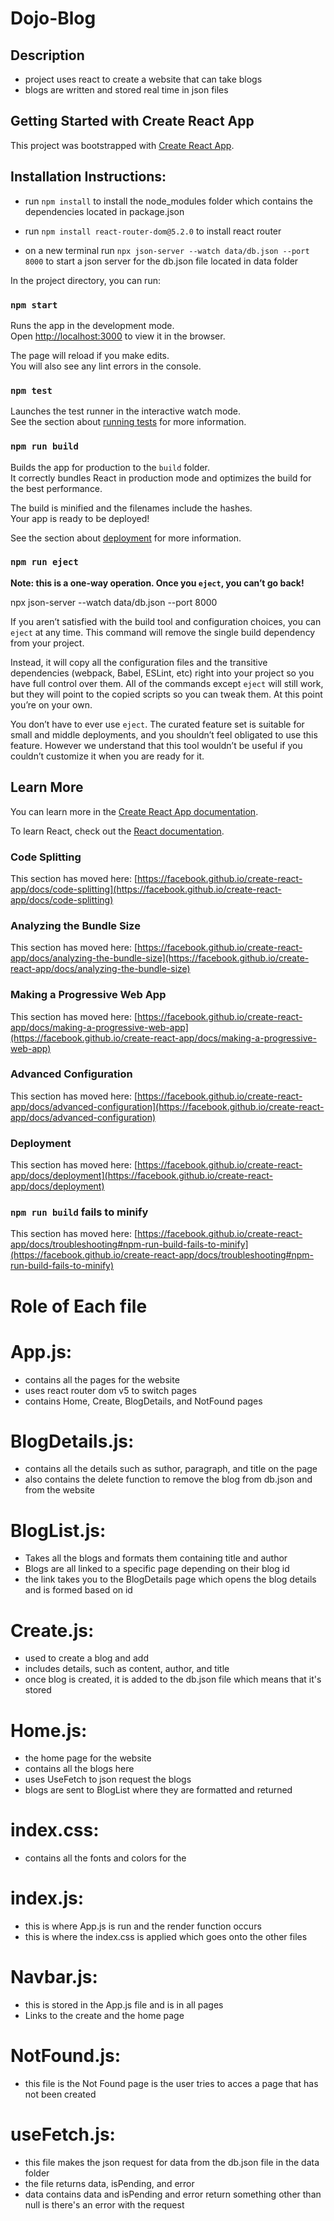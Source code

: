 # Dojo-Blog

## Description
- project uses react to create a website that can take blogs
- blogs are written and stored real time in json files

## Getting Started with Create React App

This project was bootstrapped with [Create React App](https://github.com/facebook/create-react-app).

## Installation Instructions:
- run `npm install` to install the node_modules folder which contains the dependencies located in package.json

- run `npm install react-router-dom@5.2.0` to install react router

- on a new terminal run `npx json-server --watch data/db.json --port 8000` to start a json server for the db.json file located in data folder

In the project directory, you can run:

### `npm start`

Runs the app in the development mode.\
Open [http://localhost:3000](http://localhost:3000) to view it in the browser.

The page will reload if you make edits.\
You will also see any lint errors in the console.

### `npm test`

Launches the test runner in the interactive watch mode.\
See the section about [running tests](https://facebook.github.io/create-react-app/docs/running-tests) for more information.

### `npm run build`

Builds the app for production to the `build` folder.\
It correctly bundles React in production mode and optimizes the build for the best performance.

The build is minified and the filenames include the hashes.\
Your app is ready to be deployed!

See the section about [deployment](https://facebook.github.io/create-react-app/docs/deployment) for more information.

### `npm run eject`

**Note: this is a one-way operation. Once you `eject`, you can’t go back!**

npx json-server --watch data/db.json --port 8000

If you aren’t satisfied with the build tool and configuration choices, you can `eject` at any time. This command will remove the single build dependency from your project.

Instead, it will copy all the configuration files and the transitive dependencies (webpack, Babel, ESLint, etc) right into your project so you have full control over them. All of the commands except `eject` will still work, but they will point to the copied scripts so you can tweak them. At this point you’re on your own.

You don’t have to ever use `eject`. The curated feature set is suitable for small and middle deployments, and you shouldn’t feel obligated to use this feature. However we understand that this tool wouldn’t be useful if you couldn’t customize it when you are ready for it.

## Learn More

You can learn more in the [Create React App documentation](https://facebook.github.io/create-react-app/docs/getting-started).

To learn React, check out the [React documentation](https://reactjs.org/).

### Code Splitting

This section has moved here: [https://facebook.github.io/create-react-app/docs/code-splitting](https://facebook.github.io/create-react-app/docs/code-splitting)

### Analyzing the Bundle Size

This section has moved here: [https://facebook.github.io/create-react-app/docs/analyzing-the-bundle-size](https://facebook.github.io/create-react-app/docs/analyzing-the-bundle-size)

### Making a Progressive Web App

This section has moved here: [https://facebook.github.io/create-react-app/docs/making-a-progressive-web-app](https://facebook.github.io/create-react-app/docs/making-a-progressive-web-app)

### Advanced Configuration

This section has moved here: [https://facebook.github.io/create-react-app/docs/advanced-configuration](https://facebook.github.io/create-react-app/docs/advanced-configuration)

### Deployment

This section has moved here: [https://facebook.github.io/create-react-app/docs/deployment](https://facebook.github.io/create-react-app/docs/deployment)

### `npm run build` fails to minify

This section has moved here: [https://facebook.github.io/create-react-app/docs/troubleshooting#npm-run-build-fails-to-minify](https://facebook.github.io/create-react-app/docs/troubleshooting#npm-run-build-fails-to-minify)


# Role of Each file
# App.js:
- contains all the pages for the website
- uses react router dom v5 to switch pages
- contains Home, Create, BlogDetails, and NotFound pages
# BlogDetails.js:
- contains all the details such as suthor, paragraph, and title on the page
- also contains the delete function to remove the blog from db.json and from the website
# BlogList.js:
- Takes all the blogs and formats them containing title and author
- Blogs are all linked to a specific page depending on their blog id
- the link takes you to the BlogDetails page which opens the blog details and is formed based on id
# Create.js:
- used to create a blog and add
- includes details, such as content, author, and title
- once blog is created, it is added to the db.json file which means that it's stored
# Home.js:
- the home page for the website
- contains all the blogs here
- uses UseFetch to json request the blogs
- blogs are sent to BlogList where they are formatted and returned
# index.css: 
- contains all the fonts and colors for the
# index.js: 
- this is where App.js is run and the render function occurs
- this is where the index.css is applied which goes onto the other files
# Navbar.js:
- this is stored in the App.js file and is in all pages
- Links to the create and the home page
# NotFound.js:
- this file is the Not Found page is the user tries to acces a page that has not been created
# useFetch.js:
- this file makes the json request for data from the db.json file in the data folder
- the file returns data, isPending, and error
- data contains data and isPending and error return something other than null is there's an error with the request
